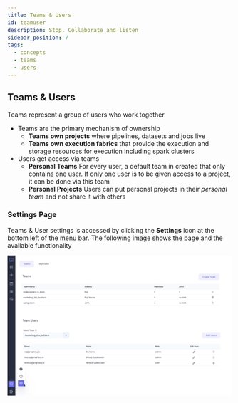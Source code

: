 ```yaml
---
title: Teams & Users
id: teamuser
description: Stop. Collaborate and listen
sidebar_position: 7
tags:
  - concepts
  - teams
  - users
---
```


## Teams & Users

Teams represent a group of users who work together

- Teams are the primary mechanism of ownership
  - **Teams own projects** where pipelines, datasets and jobs live
  - **Teams own execution fabrics** that provide the execution and storage resources for execution including spark clusters
- Users get access via teams
  - **Personal Teams** For every user, a default team in created that only contains one user. If only one user is to be given access to a project, it can be done via this team
  - **Personal Projects** Users can put personal projects in their _personal team_ and not share it with others

### Settings Page

Teams & User settings is accessed by clicking the **Settings** icon at the bottom left of the menu bar. The following image shows the page and the available functionality

![Team Page](img/team_page.png)
